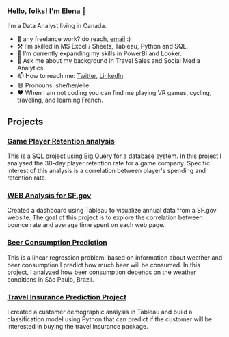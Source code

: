 ### Hello, folks! I'm Elena 👋

I'm a Data Analyst living in Canada.

- 💼 any freelance work? do reach, [email](lena.a.fedotova@gmail.com) :)
- ⚒️ I’m skilled in MS Excel / Sheets, Tableau, Python and SQL.
- 🌱 I’m currently expanding my skills in PowerBI and Looker.
- 💬 Ask me about my background in Travel Sales and Social Media Analytics.
- 📫 How to reach me: [Twitter](https://twitter.com/Paivi_Drop), [LinkedIn](https://www.linkedin.com/in/fedotova-elena/)
- 😄 Pronouns: she/her/elle
- ❤️ When I am not coding you can find me playing VR games, cycling, traveling, and learning French. 

## Projects
### [Game Player Retention analysis](https://github.com/Fedotova-Elena/ProjectOne) 

This is a SQL project using Big Query for a database system.
In this project I analysed the 30-day player retention rate for a game company. 
Specific interest of this analysis is a correlation between player's spending and retention rate. 

### [WEB Analysis for SF.gov](https://github.com/Fedotova-Elena/DataProtfolio/tree/main/Tableau%20Project) 

Created a dashboard using Tableau to visualize annual data from a SF.gov website. 
The goal of this project is to explore the correlation between bounce rate and average time spent on each web page.

### [Beer Consumption Prediction](https://github.com/Fedotova-Elena/DataProtfolio/tree/main/Beer%20Consumption%20project) 

This is a linear regression problem: based on information about weather and beer consumption I predict how much beer will be consumed. In this project, I analyzed how beer consumption depends on the weather conditions in São Paulo, Brazil.

### [Travel Insurance Prediction Project](https://github.com/Fedotova-Elena/DataProtfolio/tree/main/Capstone%20Project)

I created a customer demographic analysis in Tableau and build a classification model using Python that can predict if the customer will be interested in buying the travel insurance package.
